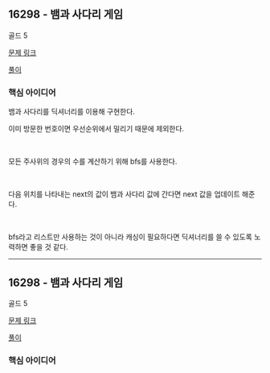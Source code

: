 ## 16298 - 뱀과 사다리 게임

골드 5

[문제 링크](https://www.acmicpc.net/problem/16298)

[풀이](https://github.com/ooosj/Coding-test-study/blob/main/week-4/osj/%5Bboj%5D%2016928.py)

### 핵심 아이디어

뱀과 사다리를 딕셔너리를 이용해 구현한다.

이미 방문한 번호이면 우선순위에서 밀리기 때문에 제외한다.

<br>

모든 주사위의 경우의 수를 계산하기 위해 bfs를 사용한다. 

<br>

다음 위치를 나타내는 next의 값이 뱀과 사다리 값에 간다면 next 값을 업데이트 해준다.  

<br>

bfs라고 리스트만 사용하는 것이 아니라 캐싱이 필요하다면 딕셔너리를 쓸 수 있도록 노력하면 좋을 것 같다.

---

## 16298 - 뱀과 사다리 게임

골드 5

[문제 링크](https://www.acmicpc.net/problem/2206)

[풀이](https://github.com/ooosj/Coding-test-study/blob/main/week-4/osj/%5Bboj%5D%2016928.py)

### 핵심 아이디어